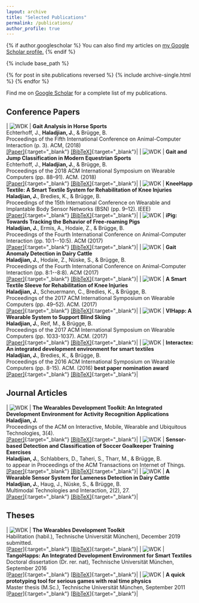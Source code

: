 ```yaml
---
layout: archive
title: "Selected Publications"
permalink: /publications/
author_profile: true
---
```


{% if author.googlescholar %}
  You can also find my articles on <u><a href="{{author.googlescholar}}">my Google Scholar profile</a>.</u>
{% endif %}

{% include base_path %}

{% for post in site.publications reversed %}
  {% include archive-single.html %}
{% endfor %}

Find me on [Google Scholar](https://scholar.google.de/citations?user=JHgSzRoAAAAJ&hl=en) for a complete list of my publications.

<style>
table:nth-of-type(1), table:nth-of-type(2), table:nth-of-type(3), table:nth-of-type(4) {
    display:table;
    width:100%;
}
table:nth-of-type(1) td:nth-of-type(1),
table:nth-of-type(2) td:nth-of-type(1),
table:nth-of-type(3) td:nth-of-type(1),
table:nth-of-type(4) td:nth-of-type(1) {
    width:130px;
}
</style>

## Conference Papers

| ![WDK](/publications/echterhoff18gait.png)  | **Gait Analysis in Horse Sports** <br>  Echterhoff, J., **Haladjian, J.**, & Brügge, B. <br> Proceedings of the Fifth International Conference on Animal-Computer Interaction (p. 3). ACM, (2018)<br> [\[Paper\]](https://dl.acm.org/authorize?N699937){:target="_blank"} [\[BibTeX\]](/publications/echterhoff18gait.bib){:target="_blank"}|
| ![WDK](/publications/echterhoff18equestrian.png)  | **Gait and Jump Classification in Modern Equestrian Sports** <br>  Echterhoff, J., **Haladjian, J.**, & Brügge, B. <br> Proceedings of the 2018 ACM International Symposium on Wearable Computers (pp. 88–91). ACM. (2018)<br> [\[Paper\]](https://dl.acm.org/authorize?N699938){:target="_blank"} [\[BibTeX\]](/publications/echterhoff18equestrian.bib){:target="_blank"}|
| ![WDK](/publications/haladjian18kneehapp.png)  | **KneeHapp Textile: A Smart Textile System for Rehabilitation of Knee Injuries** <br>  **Haladjian, J.**, Bredies, K., & Brügge, B. <br> Proceedings of the 15th International Conference on Wearable and Implantable Body Sensor Networks (BSN) (pp. 9–12). IEEE)<br> [\[Paper\]](https://ieeexplore.ieee.org/document/8329646){:target="_blank"} [\[BibTeX\]](/publications/haladjian18kneehapp.bib){:target="_blank"}|
| ![WDK](/publications/haladjian17ipig.png)  | **iPig: Towards Tracking the Behavior of Free-roaming Pigs** <br> **Haladjian, J.**, Ermis, A., Hodaie, Z., & Brügge, B. <br> Proceedings of the Fourth International Conference on Animal-Computer Interaction (pp. 10:1--10:5). ACM (2017)<br> [\[Paper\]](https://dl.acm.org/authorize?N699931){:target="_blank"} [\[BibTeX\]](/publications/haladjian17ipig.bib){:target="_blank"}|
| ![WDK](/publications/haladjian17anomaly.png)  | **Gait Anomaly Detection in Dairy Cattle** <br> **Haladjian, J.**, Hodaie, Z., Nüske, S., & Brügge, B. <br> Proceedings of the Fourth International Conference on Animal-Computer Interaction (pp. 8:1--8:8). ACM (2017)<br> [\[Paper\]](https://dl.acm.org/authorize?N699930){:target="_blank"} [\[BibTeX\]](/publications/haladjian17anomaly.bib){:target="_blank"}|
| ![WDK](/publications/haladjian17sleeve.png)  | **A Smart Textile Sleeve for Rehabilitation of Knee Injuries** <br>  **Haladjian, J.**, Scheuermann, C., Bredies, K., & Brügge, B. <br> Proceedings of the 2017 ACM International Symposium on Wearable Computers (pp. 49–52). ACM. (2017)<br> [\[Paper\]](https://dl.acm.org/authorize?N699934){:target="_blank"} [\[BibTeX\]](/publications/haladjian17sleeve.bib){:target="_blank"}|
| ![WDK](/publications/haladjian17vihapp.png)  | **VIHapp: A Wearable System to Support Blind Skiing** <br>  **Haladjian, J.**, Reif, M., & Brügge, B. <br> Proceedings of the 2017 ACM International Symposium on Wearable Computers (pp. 1033-1037). ACM. (2017)<br> [\[Paper\]](https://dl.acm.org/authorize?N699945){:target="_blank"} [\[BibTeX\]](/publications/haladjian17vihapp.bib){:target="_blank"}|
| ![WDK](/publications/haladjian16interactex.png)  | **Interactex: An integrated development environment for smart textiles** <br>  **Haladjian, J.**, Bredies, K., & Brügge, B. <br> Proceedings of the 2016 ACM International Symposium on Wearable Computers (pp. 8-15). ACM. (2016) **best paper nomination award** <br> [\[Paper\]](https://dl.acm.org/authorize?N699946){:target="_blank"} [\[BibTeX\]](/publications/haladjian16interactex.bib){:target="_blank"}|

## Journal Articles

| ![WDK](/publications/haladjian19WDK.png)  | **The Wearables Development Toolkit: An Integrated Development Environment for Activity Recognition Applications** <br> **Haladjian, J.** <br> Proceedings of the ACM on Interactive, Mobile, Wearable and Ubiquitous Technologies, 3(4).<br> [\[Paper\]](/publications/haladjian19WDK.pdf){:target="_blank"} [\[BibTeX\]](/publications/haladjian19WDK.bib){:target="_blank"}|
| ![WDK](/publications/haladjian19goalkeeper.png)  | **Sensor-based Detection and Classification of Soccer Goalkeeper Training Exercises** <br> **Haladjian, J.**, Schlabbers, D., Taheri, S., Tharr, M., & Brügge, B. <br> to appear in Proceedings of the ACM Transactions on Internet of Things. <br> [\[Paper\]](/publications/haladjian19goalkeeper.pdf){:target="_blank"} [\[BibTeX\]](/publications/haladjian19goalkeeper.bib){:target="_blank"}|
| ![WDK](/publications/haladjian18lameness.png)  | **A Wearable Sensor System for Lameness Detection in Dairy Cattle** <br> **Haladjian, J.**, Haug, J., Nüske, S., & Brügge, B. <br> Multimodal Technologies and Interaction, 2(2), 27.<br> [\[Paper\]](https://www.mdpi.com/2414-4088/2/2/27/htm){:target="_blank"} [\[BibTeX\]](/publications/haladjian18lameness.bib){:target="_blank"}|


## Theses

| ![WDK](/publications/haladjian19WDK.png)  | **The Wearables Development Toolkit** <br> Habilitation (habil.), Technische Universität München), December 2019 <br> submitted. <br> [\[Paper\]](/publications/haladjian19habilitation.pdf){:target="_blank"} [\[BibTeX\]](/publications/haladjian19habilitation.bib){:target="_blank"}|
| ![WDK](/publications/haladjian16interactex.png)  | **TangoHapps: An Integrated Development Environment for Smart Textiles** <br> Doctoral dissertation (Dr. rer. nat), Technische Universität München, September 2016<br> [\[Paper\]](/publications/haladjian16tangohapps.pdf){:target="_blank"} [\[BibTeX\]](/publications/haladjian16tangohapps.bib){:target="_blank"}|
| ![WDK](/publications/haladjian11thesis.png)  | **A quick prototyping tool for serious games with real time physics** <br> Master thesis (M.Sc.), Technische Universität München, September 2011<br> [\[Paper\]](/publications/haladjian11thesis.pdf){:target="_blank"} [\[BibTeX\]](/publications/haladjian11thesis.bib){:target="_blank"}|

